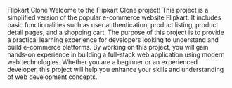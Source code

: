 Flipkart Clone
Welcome to the Flipkart Clone project! This project is a simplified version of the popular e-commerce website Flipkart. It includes basic functionalities such as user authentication, product listing, product detail pages, and a shopping cart. The purpose of this project is to provide a practical learning experience for developers looking to understand and build e-commerce platforms. By working on this project, you will gain hands-on experience in building a full-stack web application using modern web technologies. Whether you are a beginner or an experienced developer, this project will help you enhance your skills and understanding of web development concepts.
